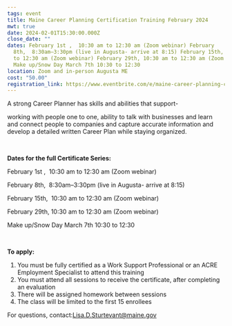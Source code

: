 ```yaml
---
tags: event
title: Maine Career Planning Certification Training February 2024
mwt: true
date: 2024-02-01T15:30:00.000Z
close_date: ""
dates: February 1st ,  10:30 am to 12:30 am (Zoom webinar) February
  8th,  8:30am–3:30pm (live in Augusta- arrive at 8:15) February 15th,  10:30 am
  to 12:30 am (Zoom webinar) February 29th, 10:30 am to 12:30 am (Zoom webinar)
  Make up/Snow Day March 7th 10:30 to 12:30
location: Zoom and in-person Augusta ME
cost: "50.00"
registration_link: https://www.eventbrite.com/e/maine-career-planning-certification-training-tickets-769080208607
---
```



A strong Career Planner has skills and abilities that support-

working with people one to one, ability to talk with businesses and learn and connect people to companies and capture accurate information and develop a detailed written Career Plan while staying organized.

 

**Dates for the full Certificate Series:**

February 1st ,  10:30 am to 12:30 am (Zoom webinar)

February 8th,  8:30am–3:30pm (live in Augusta- arrive at 8:15)

February 15th,  10:30 am to 12:30 am (Zoom webinar) 

February 29th, 10:30 am to 12:30 am (Zoom webinar) 

Make up/Snow Day March 7th 10:30 to 12:30

 

**To apply:**

1. You must be fully certified as a Work Support Professional or an ACRE Employment Specialist to attend this training
2. You must attend all sessions to receive the certificate, after completing an evaluation
3. There will be assigned homework between sessions
4. The class will be limited to the first 15 enrollees

For questions, contact:[Lisa.D.Sturtevant@maine.gov](mailto:Lisa.D.Sturtevant@maine.gov "mailto\:Lisa.D.Sturtevant@maine.gov")